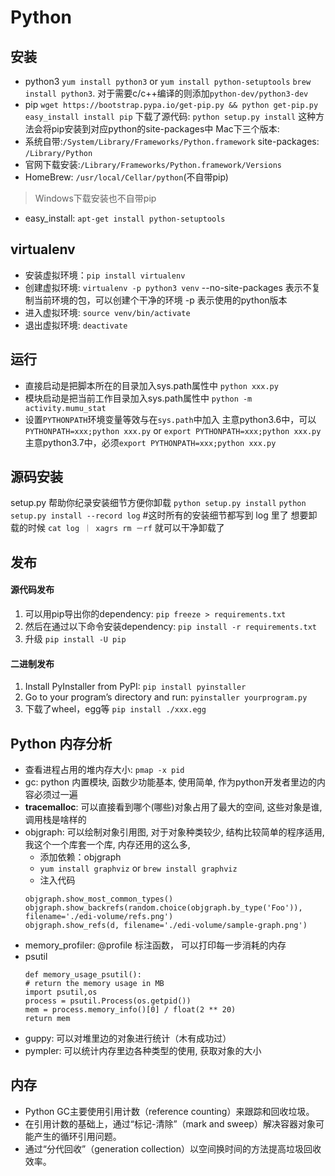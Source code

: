 # Python
## 安装
- python3
`yum install python3` or `yum install python-setuptools`
`brew install python3`. 对于需要c/c++编译的则添加`python-dev/python3-dev`
- pip
    `wget https://bootstrap.pypa.io/get-pip.py && python get-pip.py`
    `easy_install install pip`
    下载了源代码: `python setup.py install`
    这种方法会将pip安装到对应python的site-packages中
Mac下三个版本:
- 系统自带:`/System/Library/Frameworks/Python.framework` site-packages: `/Library/Python`
- 官网下载安装:`/Library/Frameworks/Python.framework/Versions`
- HomeBrew: `/usr/local/Cellar/python`(不自带pip)
> Windows下载安装也不自带pip
- easy_install: `apt-get install python-setuptools`
## virtualenv
- 安装虚拟环境：`pip install virtualenv`
- 创建虚拟环境: `virtualenv -p python3 venv`
    --no-site-packages 表示不复制当前环境的包，可以创建个干净的环境
    -p 表示使用的python版本
- 进入虚拟环境: `source venv/bin/activate`
- 退出虚拟环境: `deactivate`
## 运行
- 直接启动是把脚本所在的目录加入sys.path属性中
  `python xxx.py`
- 模块启动是把当前工作目录加入sys.path属性中
  `python -m activity.mumu_stat`
- 设置`PYTHONPATH`环境变量等效与在`sys.path`中加入
    主意python3.6中，可以`PYTHONPATH=xxx;python xxx.py` or `export PYTHONPATH=xxx;python xxx.py`
    主意python3.7中，必须`export PYTHONPATH=xxx;python xxx.py`
## 源码安装
setup.py 帮助你纪录安装细节方便你卸载
    `python setup.py install`
    `python setup.py install --record log` #这时所有的安装细节都写到 log 里了
想要卸载的时候 `cat log ｜ xagrs rm －rf` 就可以干净卸载了
## 发布
#### 源代码发布
1. 可以用pip导出你的dependency:
    `pip freeze > requirements.txt`
2. 然后在通过以下命令安装dependency:
    `pip install -r requirements.txt`
3. 升级
    `pip install -U pip`
#### 二进制发布
1. Install PyInstaller from PyPI:
    `pip install pyinstaller`
2. Go to your program’s directory and run:
    `pyinstaller yourprogram.py`
3. 下载了wheel，egg等
    `pip install ./xxx.egg`
## Python 内存分析
- 查看进程占用的堆内存大小: `pmap -x pid`
- gc: python 内置模块, 函数少功能基本, 使用简单, 作为python开发者里边的内容必须过一遍
- **tracemalloc**: 可以直接看到哪个(哪些)对象占用了最大的空间, 这些对象是谁, 调用栈是啥样的
- objgraph: 可以绘制对象引用图, 对于对象种类较少, 结构比较简单的程序适用, 我这个一个库套一个库, 内存还用的这么多,
    - 添加依赖：objgraph 
    - `yum install graphviz` or `brew install graphviz`
    -  注入代码
    ```
    objgraph.show_most_common_types()
    objgraph.show_backrefs(random.choice(objgraph.by_type('Foo')), filename='./edi-volume/refs.png')
    objgraph.show_refs(d, filename='./edi-volume/sample-graph.png')
    ```
- memory_profiler:
    @profile 标注函数， 可以打印每一步消耗的内存
- psutil
    ```
    def memory_usage_psutil():
    # return the memory usage in MB
    import psutil,os
    process = psutil.Process(os.getpid())
    mem = process.memory_info()[0] / float(2 ** 20)
    return mem
    ```
- guppy: 可以对堆里边的对象进行统计（木有成功过）   
- pympler: 可以统计内存里边各种类型的使用, 获取对象的大小
## 内存
- Python GC主要使用引用计数（reference counting）来跟踪和回收垃圾。
- 在引用计数的基础上，通过“标记-清除”（mark and sweep）解决容器对象可能产生的循环引用问题。
- 通过“分代回收”（generation collection）以空间换时间的方法提高垃圾回收效率。